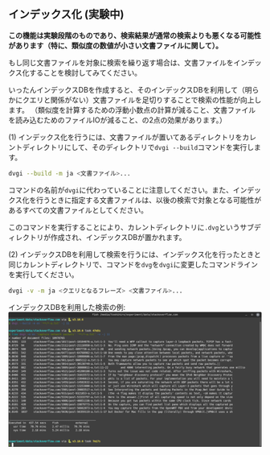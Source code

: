 ## インデックス化 (実験中)

**この機能は実験段階のものであり、検索結果が通常の検索よりも悪くなる可能性があります（特に、類似度の数値が小さい文書ファイルに関して）。**

もし同じ文書ファイルを対象に検索を繰り返す場合は、文書ファイルをインデックス化することを検討してみてください。

いったんインデックスDBを作成すると、そのインデックスDBを利用して（明らかにクエリと関係がない）文書ファイルを足切りすることで検索の性能が向上します。
（類似度を計算するための浮動小数点の計算が減ること、文書ファイルを読み込むためのファイルIOが減ること、の2点の効果があります。）

(1) インデックス化を行うには、文書ファイルが置いてあるディレクトリをカレントディレクトリにして、そのディレクトリで`dvgi --build`コマンドを実行します。

```sh
dvgi --build -m ja <文書ファイル>...
```

コマンドの名前が`dvgi`に代わっていることに注意してください。また、インデックス化を行うときに指定する文書ファイルは、以後の検索で対象となる可能性があるすべての文書ファイルとしてください。

このコマンドを実行することにより、カレントディレクトリに`.dvg`というサブディレクトリが作成され、インデックスDBが置かれます。

(2) インデックスDBを利用して検索を行うには、インデックス化を行ったときと同じカレントディレクトリで、コマンドを`dvg`を`dvgi`に変更したコマンドラインを実行してください。

```sh
dvgi -v -m ja <クエリとなるフレーズ> <文書ファイル>...
```

インデックスDBを利用した検索の例:  
![](images/run9.png)
